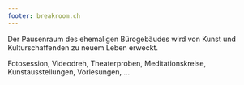 ```yaml
---
footer: breakroom.ch
---
```

Der Pausenraum des ehemaligen Bürogebäudes wird von Kunst und Kulturschaffenden zu neuem Leben erweckt.

Fotosession, Videodreh, Theaterproben, Meditationskreise, Kunstausstellungen, Vorlesungen, ...



